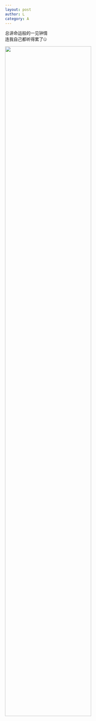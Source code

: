 ```yaml
---
layout: post
author: L
category: A
---
```

总讲命运般的一见钟情<br>
连我自己都听得累了🤐<br>


<img src="/assets/220223_record.png"  style="height:75%; width:75%" ><br>
